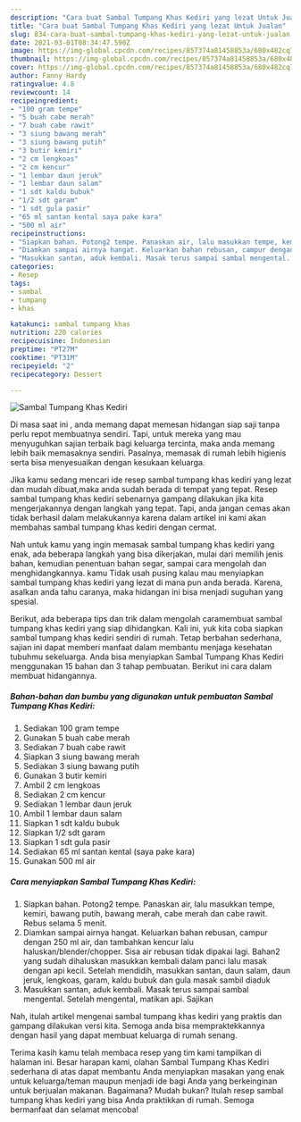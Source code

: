 ```yaml
---
description: "Cara buat Sambal Tumpang Khas Kediri yang lezat Untuk Jualan"
title: "Cara buat Sambal Tumpang Khas Kediri yang lezat Untuk Jualan"
slug: 834-cara-buat-sambal-tumpang-khas-kediri-yang-lezat-untuk-jualan
date: 2021-03-01T08:34:47.590Z
image: https://img-global.cpcdn.com/recipes/857374a81458853a/680x482cq70/sambal-tumpang-khas-kediri-foto-resep-utama.jpg
thumbnail: https://img-global.cpcdn.com/recipes/857374a81458853a/680x482cq70/sambal-tumpang-khas-kediri-foto-resep-utama.jpg
cover: https://img-global.cpcdn.com/recipes/857374a81458853a/680x482cq70/sambal-tumpang-khas-kediri-foto-resep-utama.jpg
author: Fanny Hardy
ratingvalue: 4.8
reviewcount: 14
recipeingredient:
- "100 gram tempe"
- "5 buah cabe merah"
- "7 buah cabe rawit"
- "3 siung bawang merah"
- "3 siung bawang putih"
- "3 butir kemiri"
- "2 cm lengkoas"
- "2 cm kencur"
- "1 lembar daun jeruk"
- "1 lembar daun salam"
- "1 sdt kaldu bubuk"
- "1/2 sdt garam"
- "1 sdt gula pasir"
- "65 ml santan kental saya pake kara"
- "500 ml air"
recipeinstructions:
- "Siapkan bahan. Potong2 tempe. Panaskan air, lalu masukkan tempe, kemiri, bawang putih, bawang merah, cabe merah dan cabe rawit. Rebus selama 5 menit."
- "Diamkan sampai airnya hangat. Keluarkan bahan rebusan, campur dengan 250 ml air, dan tambahkan kencur lalu haluskan/blender/chopper. Sisa air rebusan tidak dipakai lagi. Bahan2 yang sudah dihaluskan masukkan kembali dalam panci lalu masak dengan api kecil. Setelah mendidih, masukkan santan, daun salam, daun jeruk, lengkoas, garam, kaldu bubuk dan gula masak sambil diaduk"
- "Masukkan santan, aduk kembali. Masak terus sampai sambal mengental. Setelah mengental, matikan api. Sajikan"
categories:
- Resep
tags:
- sambal
- tumpang
- khas

katakunci: sambal tumpang khas 
nutrition: 220 calories
recipecuisine: Indonesian
preptime: "PT27M"
cooktime: "PT31M"
recipeyield: "2"
recipecategory: Dessert

---
```



![Sambal Tumpang Khas Kediri](https://img-global.cpcdn.com/recipes/857374a81458853a/680x482cq70/sambal-tumpang-khas-kediri-foto-resep-utama.jpg)

Di masa  saat ini , anda memang dapat memesan hidangan siap saji tanpa perlu repot membuatnya sendiri. Tapi, untuk mereka yang mau menyuguhkan sajian terbaik bagi keluarga tercinta, maka anda memang lebih baik memasaknya sendiri. Pasalnya, memasak di rumah lebih higienis serta bisa menyesuaikan dengan kesukaan keluarga.

Jika kamu sedang mencari ide resep sambal tumpang khas kediri yang lezat dan mudah dibuat,maka anda sudah berada di tempat yang tepat. Resep sambal tumpang khas kediri  sebenarnya gampang dilakukan jika kita mengerjakannya dengan langkah yang tepat. Tapi, anda jangan cemas akan tidak berhasil dalam melakukannya 
karena dalam artikel ini kami akan membahas sambal tumpang khas kediri dengan cermat.  



Nah untuk kamu yang ingin memasak sambal tumpang khas kediri yang enak, ada beberapa langkah yang bisa dikerjakan, mulai dari memilih jenis bahan, kemudian penentuan bahan segar, sampai cara mengolah dan menghidangkannya. kamu Tidak usah pusing kalau mau menyiapkan sambal tumpang khas kediri yang lezat di mana pun anda berada. Karena, asalkan anda  tahu caranya, maka hidangan ini bisa menjadi suguhan yang spesial.

Berikut, ada beberapa tips dan trik dalam mengolah caramembuat sambal tumpang khas kediri yang siap dihidangkan. Kali ini, yuk kita coba siapkan sambal tumpang khas kediri sendiri di rumah. Tetap berbahan sederhana, sajian ini dapat memberi manfaat dalam membantu menjaga kesehatan tubuhmu sekeluarga. Anda bisa menyiapkan Sambal Tumpang Khas Kediri menggunakan 15 bahan dan 3 tahap pembuatan. Berikut ini cara dalam membuat hidangannya.

<!--inarticleads1-->

##### Bahan-bahan dan bumbu yang digunakan untuk pembuatan Sambal Tumpang Khas Kediri:

1. Sediakan 100 gram tempe
1. Gunakan 5 buah cabe merah
1. Sediakan 7 buah cabe rawit
1. Siapkan 3 siung bawang merah
1. Sediakan 3 siung bawang putih
1. Gunakan 3 butir kemiri
1. Ambil 2 cm lengkoas
1. Sediakan 2 cm kencur
1. Sediakan 1 lembar daun jeruk
1. Ambil 1 lembar daun salam
1. Siapkan 1 sdt kaldu bubuk
1. Siapkan 1/2 sdt garam
1. Siapkan 1 sdt gula pasir
1. Sediakan 65 ml santan kental (saya pake kara)
1. Gunakan 500 ml air




<!--inarticleads2-->

##### Cara menyiapkan Sambal Tumpang Khas Kediri:

1. Siapkan bahan. Potong2 tempe. Panaskan air, lalu masukkan tempe, kemiri, bawang putih, bawang merah, cabe merah dan cabe rawit. Rebus selama 5 menit.
1. Diamkan sampai airnya hangat. Keluarkan bahan rebusan, campur dengan 250 ml air, dan tambahkan kencur lalu haluskan/blender/chopper. Sisa air rebusan tidak dipakai lagi. Bahan2 yang sudah dihaluskan masukkan kembali dalam panci lalu masak dengan api kecil. Setelah mendidih, masukkan santan, daun salam, daun jeruk, lengkoas, garam, kaldu bubuk dan gula masak sambil diaduk
1. Masukkan santan, aduk kembali. Masak terus sampai sambal mengental. Setelah mengental, matikan api. Sajikan




Nah, itulah artikel mengenai  sambal tumpang khas kediri  yang praktis dan gampang dilakukan versi kita. Semoga anda bisa mempraktekkannya dengan hasil yang dapat membuat keluarga di rumah senang. 

Terima kasih kamu telah membaca resep yang tim kami tampilkan di halaman ini. Besar harapan kami, olahan  Sambal Tumpang Khas Kediri sederhana di atas dapat membantu Anda menyiapkan masakan yang enak untuk keluarga/teman maupun menjadi ide bagi Anda yang berkeinginan untuk berjualan makanan. Bagaimana? Mudah bukan? Itulah resep sambal tumpang khas kediri yang bisa Anda praktikkan di rumah. Semoga bermanfaat dan selamat mencoba!

